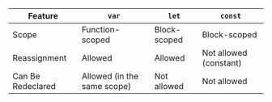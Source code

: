 
| Feature           | `var`                       | `let`        | `const`                |
| ----------------- | --------------------------- | ------------ | ---------------------- |
| Scope             | Function-scoped             | Block-scoped | Block-scoped           |
| Reassignment      | Allowed                     | Allowed      | Not allowed (constant) |
| Can Be Redeclared | Allowed (in the same scope) | Not allowed  | Not allowed            |

